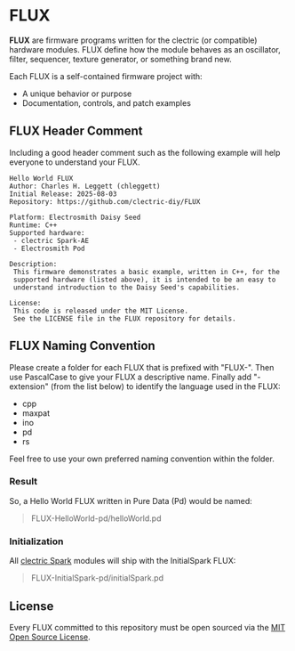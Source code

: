 # FLUX

**FLUX** are firmware programs written for the clectric (or compatible) hardware modules. FLUX define how the module behaves as an oscillator, filter, sequencer, texture generator, or something brand new.

Each FLUX is a self-contained firmware project with:
- A unique behavior or purpose
- Documentation, controls, and patch examples

## FLUX Header Comment
Including a good header comment such as the following example will help everyone to understand your FLUX.

```
Hello World FLUX
Author: Charles H. Leggett (chleggett)
Initial Release: 2025-08-03
Repository: https://github.com/clectric-diy/FLUX
 
Platform: Electrosmith Daisy Seed
Runtime: C++
Supported hardware:
 - clectric Spark-AE
 - Electrosmith Pod

Description:
 This firmware demonstrates a basic example, written in C++, for the
 supported hardware (listed above), it is intended to be an easy to
 understand introduction to the Daisy Seed's capabilities.

License:
 This code is released under the MIT License.
 See the LICENSE file in the FLUX repository for details. 
```

## FLUX Naming Convention
Please create a folder for each FLUX that is prefixed with "FLUX-". Then use PascalCase to give your FLUX a descriptive name. Finally add "-extension" (from the list below) to identify the language used in the FLUX:
- cpp
- maxpat
- ino
- pd
- rs

Feel free to use your own preferred naming convention within the folder.

### Result
So, a Hello World FLUX written in Pure Data (Pd) would be named:
> FLUX-HelloWorld-pd/helloWorld.pd

### Initialization
All [clectric Spark](https://github.com/clectric-diy/Spark-AE) modules will ship with the InitialSpark FLUX:
> FLUX-InitialSpark-pd/initialSpark.pd

## License
Every FLUX committed to this repository must be open sourced via the [MIT Open Source License](https://tlo.mit.edu/understand-ip/exploring-mit-open-source-license-comprehensive-guide).
